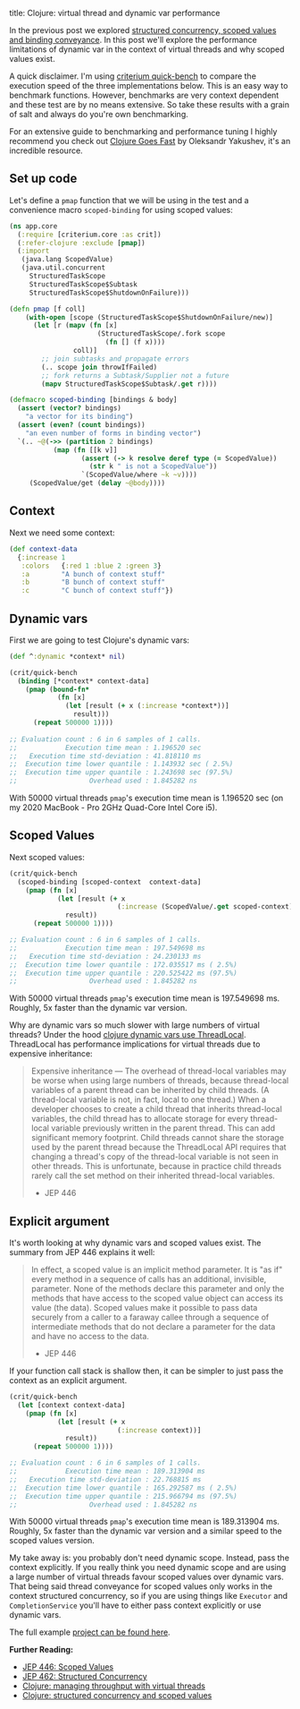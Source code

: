 title: Clojure: virtual thread and dynamic var performance

In the previous post we explored [structured concurrency, scoped values and binding conveyance](https://andersmurphy.com/2024/05/14/clojure-structured-concurrency-and-scoped-values.html). In this post we'll explore the performance limitations of dynamic var in the context of virtual threads and why scoped values exist.

A quick disclaimer. I'm using [criterium quick-bench](https://github.com/hugoduncan/criterium) to compare the execution speed of the three implementations below. This is an easy way to benchmark functions. However, benchmarks are very context dependent and these test are by no means extensive. So take these results with a grain of salt and always do you're own benchmarking.

For an extensive guide to benchmarking and performance tuning I highly recommend you check out [Clojure Goes Fast](https://clojure-goes-fast.com/) by Oleksandr Yakushev, it's an incredible resource.

## Set up code

Let's define a `pmap` function that we will be using in the test and a convenience macro `scoped-binding` for using scoped values:

```clojure
(ns app.core
  (:require [criterium.core :as crit])
  (:refer-clojure :exclude [pmap])
  (:import
   (java.lang ScopedValue)
   (java.util.concurrent
     StructuredTaskScope
     StructuredTaskScope$Subtask
     StructuredTaskScope$ShutdownOnFailure)))

(defn pmap [f coll]
    (with-open [scope (StructuredTaskScope$ShutdownOnFailure/new)]
      (let [r (mapv (fn [x]
                      (StructuredTaskScope/.fork scope
                        (fn [] (f x))))
                coll)]
        ;; join subtasks and propagate errors
        (.. scope join throwIfFailed)
        ;; fork returns a Subtask/Supplier not a future
        (mapv StructuredTaskScope$Subtask/.get r))))

(defmacro scoped-binding [bindings & body]
  (assert (vector? bindings)
    "a vector for its binding")
  (assert (even? (count bindings))
    "an even number of forms in binding vector")
  `(.. ~@(->> (partition 2 bindings)
           (map (fn [[k v]]
                  (assert (-> k resolve deref type (= ScopedValue))
                    (str k " is not a ScopedValue"))
                  `(ScopedValue/where ~k ~v))))
     (ScopedValue/get (delay ~@body))))
```

## Context

Next we need some context:

```clojure
(def context-data
  {:increase 1
   :colors   {:red 1 :blue 2 :green 3}
   :a        "A bunch of context stuff"
   :b        "B bunch of context stuff"
   :c        "C bunch of context stuff"})
```

## Dynamic vars

First we are going to test Clojure's dynamic vars:

```clojure
(def ^:dynamic *context* nil)

(crit/quick-bench
  (binding [*context* context-data]
    (pmap (bound-fn*
            (fn [x]
              (let [result (+ x (:increase *context*))]
                result)))
      (repeat 500000 1))))
      
;; Evaluation count : 6 in 6 samples of 1 calls.
;;            Execution time mean : 1.196520 sec
;;   Execution time std-deviation : 41.818110 ms
;;  Execution time lower quantile : 1.143932 sec ( 2.5%)
;;  Execution time upper quantile : 1.243698 sec (97.5%)
;;                  Overhead used : 1.845282 ns
```

With 50000 virtual threads `pmap`'s execution time mean is 1.196520 sec (on my 2020 MacBook - Pro 2GHz Quad-Core Intel Core i5).

## Scoped Values

Next scoped values:

```clojure
(crit/quick-bench
  (scoped-binding [scoped-context  context-data]
    (pmap (fn [x]
            (let [result (+ x
                           (:increase (ScopedValue/.get scoped-context)))]
              result))
      (repeat 500000 1))))

;; Evaluation count : 6 in 6 samples of 1 calls.
;;            Execution time mean : 197.549698 ms
;;   Execution time std-deviation : 24.230133 ms
;;  Execution time lower quantile : 172.035517 ms ( 2.5%)
;;  Execution time upper quantile : 220.525422 ms (97.5%)
;;                  Overhead used : 1.845282 ns
```

With 50000 virtual threads `pmap`'s execution time mean is 197.549698 ms. Roughly, 5x faster than the dynamic var version.

Why are dynamic vars so much slower with large numbers of virtual threads? Under the hood [clojure dynamic vars use ThreadLocal](https://github.com/clojure/clojure/blob/c07c39cac49a91f6031fe05c2eb7a257aa089176/src/jvm/clojure/lang/Var.java#L71).  ThreadLocal has performance implications for virtual threads due to expensive inheritance:

> Expensive inheritance — The overhead of thread-local variables may be worse when using large numbers of threads, because thread-local variables of a parent thread can be inherited by child threads. (A thread-local variable is not, in fact, local to one thread.) When a developer chooses to create a child thread that inherits thread-local variables, the child thread has to allocate storage for every thread-local variable previously written in the parent thread. This can add significant memory footprint. Child threads cannot share the storage used by the parent thread because the ThreadLocal API requires that changing a thread's copy of the thread-local variable is not seen in other threads. This is unfortunate, because in practice child threads rarely call the set method on their inherited thread-local variables.
>
> - JEP 446

## Explicit argument

It's worth looking at why dynamic vars and scoped values exist. The summary from JEP 446 explains it well:

>In effect, a scoped value is an implicit method parameter. It is "as if" every method in a sequence of calls has an additional, invisible, parameter. None of the methods declare this parameter and only the methods that have access to the scoped value object can access its value (the data). Scoped values make it possible to pass data securely from a caller to a faraway callee through a sequence of intermediate methods that do not declare a parameter for the data and have no access to the data.
>
> - JEP 446

If your function call stack is shallow then, it can be simpler to just pass the context as an explicit argument.

```clojure
(crit/quick-bench
  (let [context context-data]
    (pmap (fn [x]
            (let [result (+ x
                           (:increase context))]
              result))
      (repeat 500000 1))))

;; Evaluation count : 6 in 6 samples of 1 calls.
;;            Execution time mean : 189.313904 ms
;;   Execution time std-deviation : 22.768815 ms
;;  Execution time lower quantile : 165.292587 ms ( 2.5%)
;;  Execution time upper quantile : 215.966794 ms (97.5%)
;;                  Overhead used : 1.845282 ns
```

With 50000 virtual threads `pmap`'s execution time mean is 189.313904 ms. Roughly, 5x faster than the dynamic var version and a similar speed to the scoped values version.

My take away is: you probably don't need dynamic scope. Instead, pass the context explicitly. If you really think you need dynamic scope and are using a large number of virtual threads favour scoped values over dynamic vars. That being said thread conveyance for scoped values only works in the context structured concurrency, so if you are using things like `Executor` and `CompletionService` you'll have to either pass context explicitly or use dynamic vars.

The full example [project can be found here](https://github.com/andersmurphy/clj-cookbook/tree/master/virtual-threads/dynamic-var-perf).

**Further Reading:**

- [JEP 446: Scoped Values](https://openjdk.org/jeps/446)
- [JEP 462: Structured Concurrency](https://openjdk.org/jeps/462)
- [Clojure: managing throughput with virtual threads](https://andersmurphy.com/2024/05/06/clojure-managing-throughput-with-virtual-threads.html)
- [Clojure: structured concurrency and scoped values](https://andersmurphy.com/2024/05/14/clojure-structured-concurrency-and-scoped-values.html)
